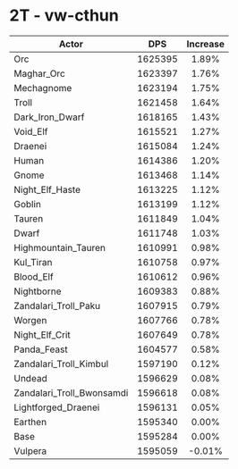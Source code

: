 # 2T - vw-cthun
| Actor | DPS | Increase |
|---|:---:|:---:|
|Orc|1625395|1.89%|
|Maghar_Orc|1623397|1.76%|
|Mechagnome|1623194|1.75%|
|Troll|1621458|1.64%|
|Dark_Iron_Dwarf|1618165|1.43%|
|Void_Elf|1615521|1.27%|
|Draenei|1615084|1.24%|
|Human|1614386|1.20%|
|Gnome|1613468|1.14%|
|Night_Elf_Haste|1613225|1.12%|
|Goblin|1613199|1.12%|
|Tauren|1611849|1.04%|
|Dwarf|1611748|1.03%|
|Highmountain_Tauren|1610991|0.98%|
|Kul_Tiran|1610758|0.97%|
|Blood_Elf|1610612|0.96%|
|Nightborne|1609383|0.88%|
|Zandalari_Troll_Paku|1607915|0.79%|
|Worgen|1607766|0.78%|
|Night_Elf_Crit|1607649|0.78%|
|Panda_Feast|1604577|0.58%|
|Zandalari_Troll_Kimbul|1597190|0.12%|
|Undead|1596629|0.08%|
|Zandalari_Troll_Bwonsamdi|1596618|0.08%|
|Lightforged_Draenei|1596131|0.05%|
|Earthen|1595340|0.00%|
|Base|1595284|0.00%|
|Vulpera|1595059|-0.01%|

